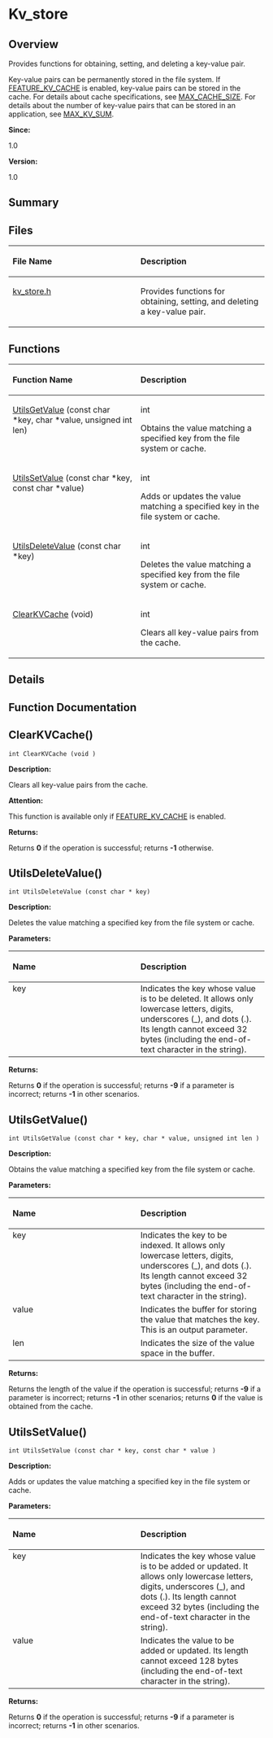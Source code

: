 # Kv\_store<a name="ZH-CN_TOPIC_0000001054715049"></a>

## **Overview**<a name="section113896978191846"></a>

Provides functions for obtaining, setting, and deleting a key-value pair. 

Key-value pairs can be permanently stored in the file system. If  [FEATURE\_KV\_CACHE](Utils_config.md#gad3d71669516ef0bb50e2b105507a6b29)  is enabled, key-value pairs can be stored in the cache. For details about cache specifications, see  [MAX\_CACHE\_SIZE](Utils_config.md#ga6c8469dfe973ac952cf40394bd2c160b). For details about the number of key-value pairs that can be stored in an application, see  [MAX\_KV\_SUM](Utils_config.md#ga4f258bd7d7d52c6770cce77f3e16ce72). 

**Since:**

1.0

**Version:**

1.0

## **Summary**<a name="section64797286191846"></a>

## Files<a name="files"></a>

<a name="table631312252191846"></a>
<table><thead align="left"><tr id="row1317969192191846"><th class="cellrowborder" valign="top" width="50%" id="mcps1.1.3.1.1"><p id="p853491129191846"><a name="p853491129191846"></a><a name="p853491129191846"></a>File Name</p>
</th>
<th class="cellrowborder" valign="top" width="50%" id="mcps1.1.3.1.2"><p id="p1691065680191846"><a name="p1691065680191846"></a><a name="p1691065680191846"></a>Description</p>
</th>
</tr>
</thead>
<tbody><tr id="row2026991670191846"><td class="cellrowborder" valign="top" width="50%" headers="mcps1.1.3.1.1 "><p id="p2104701827191846"><a name="p2104701827191846"></a><a name="p2104701827191846"></a><a href="kv_store-h.md">kv_store.h</a></p>
</td>
<td class="cellrowborder" valign="top" width="50%" headers="mcps1.1.3.1.2 "><p id="p695426248191846"><a name="p695426248191846"></a><a name="p695426248191846"></a>Provides functions for obtaining, setting, and deleting a key-value pair. </p>
</td>
</tr>
</tbody>
</table>

## Functions<a name="func-members"></a>

<a name="table443064751191846"></a>
<table><thead align="left"><tr id="row1408440465191846"><th class="cellrowborder" valign="top" width="50%" id="mcps1.1.3.1.1"><p id="p2106692517191846"><a name="p2106692517191846"></a><a name="p2106692517191846"></a>Function Name</p>
</th>
<th class="cellrowborder" valign="top" width="50%" id="mcps1.1.3.1.2"><p id="p142071045191846"><a name="p142071045191846"></a><a name="p142071045191846"></a>Description</p>
</th>
</tr>
</thead>
<tbody><tr id="row1470532809191846"><td class="cellrowborder" valign="top" width="50%" headers="mcps1.1.3.1.1 "><p id="p1274503458191846"><a name="p1274503458191846"></a><a name="p1274503458191846"></a><a href="Kv_store.md#ga6e7d17b85aeb91c0cfa912ac141d41eb">UtilsGetValue</a> (const char *key, char *value, unsigned int len)</p>
</td>
<td class="cellrowborder" valign="top" width="50%" headers="mcps1.1.3.1.2 "><p id="p1060800865191846"><a name="p1060800865191846"></a><a name="p1060800865191846"></a>int&nbsp;</p>
<p id="p137925662191846"><a name="p137925662191846"></a><a name="p137925662191846"></a>Obtains the value matching a specified key from the file system or cache. </p>
</td>
</tr>
<tr id="row310590851191846"><td class="cellrowborder" valign="top" width="50%" headers="mcps1.1.3.1.1 "><p id="p1592840664191846"><a name="p1592840664191846"></a><a name="p1592840664191846"></a><a href="Kv_store.md#ga32e7222aed175357499f5ced0e85775f">UtilsSetValue</a> (const char *key, const char *value)</p>
</td>
<td class="cellrowborder" valign="top" width="50%" headers="mcps1.1.3.1.2 "><p id="p79371101191846"><a name="p79371101191846"></a><a name="p79371101191846"></a>int&nbsp;</p>
<p id="p1977818844191846"><a name="p1977818844191846"></a><a name="p1977818844191846"></a>Adds or updates the value matching a specified key in the file system or cache. </p>
</td>
</tr>
<tr id="row390654639191846"><td class="cellrowborder" valign="top" width="50%" headers="mcps1.1.3.1.1 "><p id="p1648430121191846"><a name="p1648430121191846"></a><a name="p1648430121191846"></a><a href="Kv_store.md#ga803cc2bcb5206b0378ec25df7a179834">UtilsDeleteValue</a> (const char *key)</p>
</td>
<td class="cellrowborder" valign="top" width="50%" headers="mcps1.1.3.1.2 "><p id="p17612581191846"><a name="p17612581191846"></a><a name="p17612581191846"></a>int&nbsp;</p>
<p id="p895957757191846"><a name="p895957757191846"></a><a name="p895957757191846"></a>Deletes the value matching a specified key from the file system or cache. </p>
</td>
</tr>
<tr id="row424625219191846"><td class="cellrowborder" valign="top" width="50%" headers="mcps1.1.3.1.1 "><p id="p891276486191846"><a name="p891276486191846"></a><a name="p891276486191846"></a><a href="Kv_store.md#gaebe12bab9a2e181d1fea1095a5ce4d5a">ClearKVCache</a> (void)</p>
</td>
<td class="cellrowborder" valign="top" width="50%" headers="mcps1.1.3.1.2 "><p id="p835387577191846"><a name="p835387577191846"></a><a name="p835387577191846"></a>int&nbsp;</p>
<p id="p1549086329191846"><a name="p1549086329191846"></a><a name="p1549086329191846"></a>Clears all key-value pairs from the cache. </p>
</td>
</tr>
</tbody>
</table>

## **Details**<a name="section289580228191846"></a>

## **Function Documentation**<a name="section1825019836191846"></a>

## ClearKVCache\(\)<a name="gaebe12bab9a2e181d1fea1095a5ce4d5a"></a>

```
int ClearKVCache (void )
```

 **Description:**

Clears all key-value pairs from the cache. 

**Attention:**

This function is available only if  [FEATURE\_KV\_CACHE](Utils_config.md#gad3d71669516ef0bb50e2b105507a6b29)  is enabled. 

**Returns:**

Returns  **0**  if the operation is successful; returns  **-1**  otherwise. 



## UtilsDeleteValue\(\)<a name="ga803cc2bcb5206b0378ec25df7a179834"></a>

```
int UtilsDeleteValue (const char * key)
```

 **Description:**

Deletes the value matching a specified key from the file system or cache. 

**Parameters:**

<a name="table1730489746191846"></a>
<table><thead align="left"><tr id="row1240795193191846"><th class="cellrowborder" valign="top" width="50%" id="mcps1.1.3.1.1"><p id="p2087199046191846"><a name="p2087199046191846"></a><a name="p2087199046191846"></a>Name</p>
</th>
<th class="cellrowborder" valign="top" width="50%" id="mcps1.1.3.1.2"><p id="p130877684191846"><a name="p130877684191846"></a><a name="p130877684191846"></a>Description</p>
</th>
</tr>
</thead>
<tbody><tr id="row1879498308191846"><td class="cellrowborder" valign="top" width="50%" headers="mcps1.1.3.1.1 ">key</td>
<td class="cellrowborder" valign="top" width="50%" headers="mcps1.1.3.1.2 ">Indicates the key whose value is to be deleted. It allows only lowercase letters, digits, underscores (_), and dots (.). Its length cannot exceed 32 bytes (including the end-of-text character in the string). </td>
</tr>
</tbody>
</table>

**Returns:**

Returns  **0**  if the operation is successful; returns  **-9**  if a parameter is incorrect; returns  **-1**  in other scenarios. 



## UtilsGetValue\(\)<a name="ga6e7d17b85aeb91c0cfa912ac141d41eb"></a>

```
int UtilsGetValue (const char * key, char * value, unsigned int len )
```

 **Description:**

Obtains the value matching a specified key from the file system or cache. 

**Parameters:**

<a name="table1847958804191846"></a>
<table><thead align="left"><tr id="row547793876191846"><th class="cellrowborder" valign="top" width="50%" id="mcps1.1.3.1.1"><p id="p1050426889191846"><a name="p1050426889191846"></a><a name="p1050426889191846"></a>Name</p>
</th>
<th class="cellrowborder" valign="top" width="50%" id="mcps1.1.3.1.2"><p id="p381107983191846"><a name="p381107983191846"></a><a name="p381107983191846"></a>Description</p>
</th>
</tr>
</thead>
<tbody><tr id="row860807149191846"><td class="cellrowborder" valign="top" width="50%" headers="mcps1.1.3.1.1 ">key</td>
<td class="cellrowborder" valign="top" width="50%" headers="mcps1.1.3.1.2 ">Indicates the key to be indexed. It allows only lowercase letters, digits, underscores (_), and dots (.). Its length cannot exceed 32 bytes (including the end-of-text character in the string). </td>
</tr>
<tr id="row4403956191846"><td class="cellrowborder" valign="top" width="50%" headers="mcps1.1.3.1.1 ">value</td>
<td class="cellrowborder" valign="top" width="50%" headers="mcps1.1.3.1.2 ">Indicates the buffer for storing the value that matches the key. This is an output parameter. </td>
</tr>
<tr id="row2029730397191846"><td class="cellrowborder" valign="top" width="50%" headers="mcps1.1.3.1.1 ">len</td>
<td class="cellrowborder" valign="top" width="50%" headers="mcps1.1.3.1.2 ">Indicates the size of the value space in the buffer. </td>
</tr>
</tbody>
</table>

**Returns:**

Returns the length of the value if the operation is successful; returns  **-9**  if a parameter is incorrect; returns  **-1**  in other scenarios; returns  **0**  if the value is obtained from the cache. 



## UtilsSetValue\(\)<a name="ga32e7222aed175357499f5ced0e85775f"></a>

```
int UtilsSetValue (const char * key, const char * value )
```

 **Description:**

Adds or updates the value matching a specified key in the file system or cache. 

**Parameters:**

<a name="table374320042191846"></a>
<table><thead align="left"><tr id="row1862089610191846"><th class="cellrowborder" valign="top" width="50%" id="mcps1.1.3.1.1"><p id="p1112333845191846"><a name="p1112333845191846"></a><a name="p1112333845191846"></a>Name</p>
</th>
<th class="cellrowborder" valign="top" width="50%" id="mcps1.1.3.1.2"><p id="p274851841191846"><a name="p274851841191846"></a><a name="p274851841191846"></a>Description</p>
</th>
</tr>
</thead>
<tbody><tr id="row19044626191846"><td class="cellrowborder" valign="top" width="50%" headers="mcps1.1.3.1.1 ">key</td>
<td class="cellrowborder" valign="top" width="50%" headers="mcps1.1.3.1.2 ">Indicates the key whose value is to be added or updated. It allows only lowercase letters, digits, underscores (_), and dots (.). Its length cannot exceed 32 bytes (including the end-of-text character in the string). </td>
</tr>
<tr id="row1269967808191846"><td class="cellrowborder" valign="top" width="50%" headers="mcps1.1.3.1.1 ">value</td>
<td class="cellrowborder" valign="top" width="50%" headers="mcps1.1.3.1.2 ">Indicates the value to be added or updated. Its length cannot exceed 128 bytes (including the end-of-text character in the string). </td>
</tr>
</tbody>
</table>

**Returns:**

Returns  **0**  if the operation is successful; returns  **-9**  if a parameter is incorrect; returns  **-1**  in other scenarios. 



